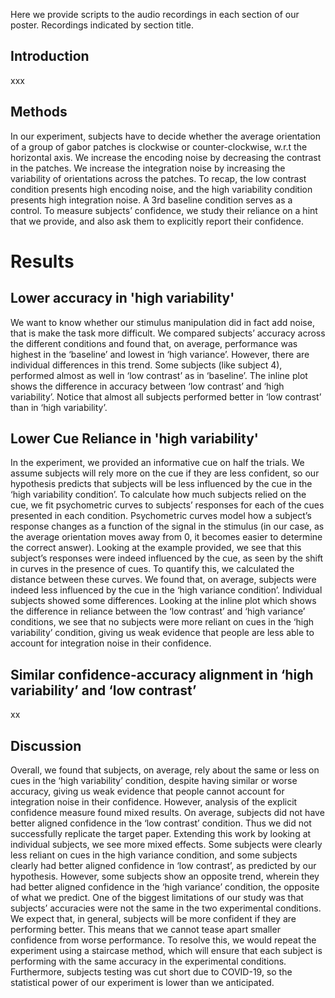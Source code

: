 Here we provide scripts to the audio recordings in each section of our poster.
Recordings indicated by section title.

## Introduction
xxx

## Methods
In our experiment, subjects have to decide whether the average orientation
of a group of gabor patches is clockwise or counter-clockwise, w.r.t the 
horizontal axis. We increase the encoding noise by decreasing the contrast
in the patches. We increase the integration noise by increasing the 
variability of orientations across the patches. To recap, the low contrast
condition presents high encoding noise, and the high variability condition
presents high integration noise. A 3rd baseline condition serves as a 
control. To measure subjects’ confidence, we study their reliance on a hint
that we provide, and also ask them to explicitly report their confidence.


# Results

## Lower accuracy in 'high variability'
We want to know whether our stimulus manipulation did in fact add noise, 
that is make the task more difficult. We compared subjects’ accuracy across
the different conditions and found that, on average, performance was highest
in the ‘baseline’ and lowest in ‘high variance’. However, there are 
individual differences in this trend. Some subjects (like subject 4), 
performed almost as well in ‘low contrast’ as in ‘baseline’. The inline 
plot shows the difference in accuracy between ‘low contrast’ and ‘high 
variability’. Notice that almost all subjects performed better in ‘low 
contrast’ than in ‘high variability’.

## Lower Cue Reliance in 'high variability'
In the experiment, we provided an informative cue on half the trials. We 
assume subjects will rely more on the cue if they are less confident, so our
hypothesis predicts that subjects will be less influenced by the cue in the
‘high variability condition’.
To calculate how much subjects relied on the cue, we fit psychometric curves
to subjects’ responses for each of the cues presented in each condition. 
Psychometric curves model how a subject’s response changes as a function of
the signal in the stimulus (in our case, as the average orientation moves
away from 0, it becomes easier to determine the correct answer). Looking at
the example provided, we see that this subject’s responses were indeed 
influenced by the cue, as seen by the shift in curves in the presence of 
cues. To quantify this, we calculated the distance between these curves.
We found that, on average, subjects were indeed less influenced by the cue
in the ‘high variance condition’. Individual subjects showed some differences.
Looking at the inline plot which shows the difference in reliance between
the ‘low contrast’ and ‘high variance’ conditions, we see that no subjects
were more reliant on cues in the ‘high variability’ condition, giving us 
weak evidence that people are less able to account for integration noise
in their confidence.

## Similar confidence-accuracy alignment in ‘high variability’ and ‘low contrast’
xx

## Discussion
Overall, we found that subjects, on average, rely about the same or less
on cues in the ‘high variability’ condition, despite having similar or
worse accuracy, giving us weak evidence that people cannot account for
integration noise in their confidence. However, analysis of the explicit
confidence measure found mixed results. On average, subjects did not have
better aligned confidence in the ‘low contrast’ condition. Thus we did 
not successfully replicate the target paper.
Extending this work by looking at individual subjects, we see more mixed
effects. Some subjects were clearly less reliant on cues in the high 
variance condition, and some subjects clearly had better aligned confidence
in ‘low contrast’, as predicted by our hypothesis. However, some subjects
show an opposite trend, wherein they had better aligned confidence in the
‘high variance’ condition, the opposite of what we predict.
One of the biggest limitations of our study was that subjects’ accuracies
were not the same in the two experimental conditions. We expect that, in
general, subjects will be more confident if they are performing better.
This means that we cannot tease apart smaller confidence from worse 
performance. To resolve this, we would repeat the experiment using a
staircase method, which will ensure that each subject is performing with
the same accuracy in the experimental conditions. Furthermore, subjects
testing was cut short due to COVID-19, so the statistical power of our
experiment is lower than we anticipated.



